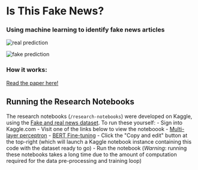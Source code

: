 # Is This Fake News? 
### Using machine learning to identify fake news articles

![real prediction](https://github.com/malwaredllc/is-this-fake-news/blob/main/static/images/real-prediction.png?raw=true)

![fake prediction](https://github.com/malwaredllc/is-this-fake-news/blob/main/static/images/fake-prediction.png?raw=true)

### How it works:

[Read the paper here!](https://github.com/malwaredllc/is-this-fake-news/blob/main/Final_Report.pdf)

## Running the Research Notebooks

The research notebooks (`/research-notebooks`) were developed on Kaggle, using the [Fake and real news dataset](https://www.kaggle.com/clmentbisaillon/fake-and-real-news-dataset/code). To run these yourself:
    - Sign into Kaggle.com
    - Visit one of the links below to view the noteboook
        - [Multi-layer perceptron](https://www.kaggle.com/danielvegamyhre/fake-vs-real-news)
        - [BERT Fine-tuning](https://www.kaggle.com/danielvegamyhre/classifying-fake-news-with-bert)
    - Click the "Copy and edit" button at the top-right (which will launch a Kaggle notebook instance containing this code with the dataset ready to go)
    - Run the notebook (*Warning*: running these notebooks takes a long time due to the amount of computation required for the data pre-processing and training loop)

